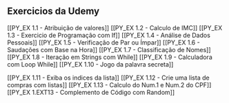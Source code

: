 ## Exercicios da Udemy
[[PY_EX 1.1 - Atribuição de valores]]
[[PY_EX 1.2 - Calculo de IMC]]
[[PY_EX 1.3 - Exercicio de Programação com If]] 
[[PY_EX 1.4 - Análise de Dados Pessoais]]
[[PY_EX 1.5 - Verificação de Par ou Ímpar]]
[[PY_EX 1.6 - Saudações com Base na Hora]]
[[PY_EX 1.7 - Classificação de Nomes]]
[[PY_EX 1.8 - Iteração em Strings com While]]
[[PY_EX 1.9 - Calculadora com Loop While]]
[[PY_EX 1.10 - Jogo da palavra secreta]]

[[PY_EX 1.11 - Exiba os indices da lista]]
[[PY_EX 1.12 - Crie uma lista de compras com listas]]
[[PY_EX 1.13 - Calculo do Num.1 e Num.2 do CPF]]
	[[PY_EX 1.EXT13 - Complemento de Código com Random]]
